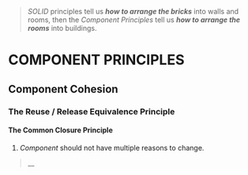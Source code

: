 > _SOLID_ principles tell us _**how to arrange the bricks**_ into walls and rooms, then the _Component Principles_ tell us _**how to arrange the rooms**_ into buildings. 
# COMPONENT PRINCIPLES 

## Component Cohesion
### The Reuse / Release Equivalence Principle 
#### The Common Closure Principle 
1. _Component_  should not have multiple reasons to change.

> __
<!--stackedit_data:
eyJoaXN0b3J5IjpbOTg4MDczOTc4LDEyNjA3NTg1MjRdfQ==
-->